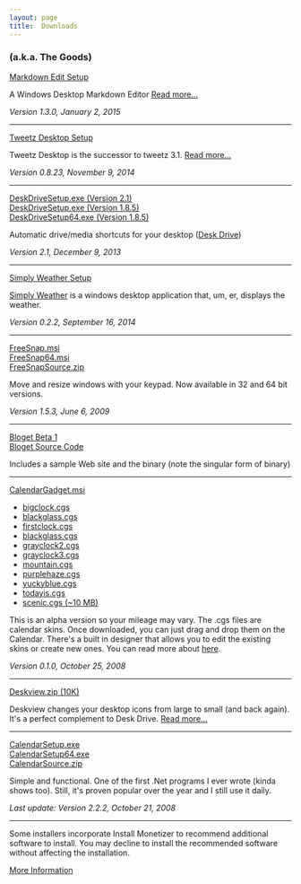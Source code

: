 ```yaml
---
layout: page  
title:  Downloads
---
```

### (a.k.a. The Goods)


[Markdown Edit Setup](/download?file=MarkdownEditSetup.msi)

A Windows Desktop Markdown Editor [Read more...](/markdownedit)

_Version 1.3.0, January 2, 2015_

--------------------------------------


[Tweetz Desktop Setup](/download?file=tweetzsetup.exe)

Tweetz Desktop is the successor to tweetz 3.1. [Read more...](/tweetz)

_Version 0.8.23, November 9, 2014_

--------------------------------------

[DeskDriveSetup.exe (Version 2.1)](/download?file=DeskDriveSetup.exe)  
[DeskDriveSetup.exe (Version 1.8.5)](/download?file=DeskDriveSetup185.exe)  
[DeskDriveSetup64.exe (Version 1.8.5)](/download?file=DeskDriveSetup64.exe)  

Automatic drive/media shortcuts for your desktop ([Desk Drive](/deskdrive))

_Version 2.1, December 9, 2013_

--------------------------------------

[Simply Weather Setup](/download?file=SimplyWeatherSetup.exe) 

[Simply Weather](/simplyweather) is a windows desktop application that, um, er, displays the weather.
 
_Version 0.2.2, September 16, 2014_

--------------------------------------

[FreeSnap.msi](/download?file=FreeSnap.msi)  
[FreeSnap64.msi](/download?file=FreeSnap64.msi)  
[FreeSnapSource.zip](/download?file=FreeSnapSource.zip) 

Move and resize windows with your keypad. Now available in 32 and 64 bit versions.

_Version 1.5.3, June 6, 2009_

--------------------------------------

[Bloget Beta 1](/download?file=bloget.zip)  
[Bloget Source Code](/download?file=Bloget_Source_Beta_1.zip)

Includes a sample Web site and the binary (note the singular form of binary)

--------------------------------------

[CalendarGadget.msi](/download?file=CalendarGadget.msi)
- [bigclock.cgs](/download?file=cg/bigclock.cgs)  
- [blackglass.cgs](/download?file=cg/blackglass.cgs)  
- [firstclock.cgs](/download?file=cg/firstclock.cgs)  
- [blackglass.cgs](/download?file=cg/blackglass.cgs)  
- [grayclock2.cgs](/download?file=cg/grayclock2.cgs)  
- [grayclock3.cgs](/download?file=cg/grayclock3.cgs)  
- [mountain.cgs](/download?file=cg/mountain.cgs)  
- [purplehaze.cgs](/download?file=cg/purplehaze.cgs)  
- [yuckyblue.cgs](/download?file=cg/yuckyblue.cgs)  
- [todayis.cgs](/download?file=cg/todayis.cgs)  
- [scenic.cgs (~10 MB)](/download?file=cg/scenic.cgs)  

This is an alpha version so your mileage may vary. The .cgs files are calendar skins. Once downloaded, you can just drag and drop them on the Calendar.  There's a built in designer that allows you to edit the existing skins or create new ones. You can read more about [here](/2008/10/26/calendar-gadget-alpha-released).

_Version 0.1.0, October 25, 2008_

--------------------------------------

[Deskview.zip (10K)](/download?file=Deskview.zip)

Deskview changes your desktop icons from large to small (and back again). It's a perfect complement to Desk Drive.
[Read more...](/2008/08/13/deskview---changes-your-desktop-icons-from-large-to-small)

--------------------------------------

[CalendarSetup.exe](/download?file=CalendarSetup.exe)  
[CalendarSetup64.exe](/download?file=CalendarSetup64.exe)  
[CalendarSource.zip](/download?file=CalendarSource.zip)

Simple and functional. One of the first .Net programs I ever wrote (kinda shows too).
Still, it's proven popular over the year and I still use it daily.

_Last update: Version 2.2.2, October 21, 2008_

--------------------------------------

Some installers incorporate Install Monetizer to recommend additional software to install. 
You may decline to install the recommended software without affecting the installation. 

[More Information](/installmonetizer)